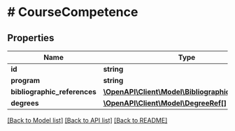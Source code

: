 # # CourseCompetence

## Properties

Name | Type | Description | Notes
------------ | ------------- | ------------- | -------------
**id** | **string** |  | [optional]
**program** | **string** |  | [optional]
**bibliographic_references** | [**\OpenAPI\Client\Model\BibliographicReference[]**](BibliographicReference.md) |  | [optional]
**degrees** | [**\OpenAPI\Client\Model\DegreeRef[]**](DegreeRef.md) |  | [optional]

[[Back to Model list]](../../README.md#models) [[Back to API list]](../../README.md#endpoints) [[Back to README]](../../README.md)
